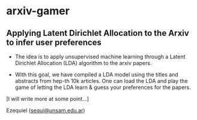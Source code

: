 # arxiv-gamer

## Applying Latent Dirichlet Allocation to the Arxiv to infer user preferences

- The idea is to apply unsupervised machine learning through a Latent Dirichlet Allocation (LDA) algorithm to the arxiv papers.

- With this goal, we have compiled a LDA model using the titles and abstracts from hep-th 10k articles.  One can load the LDA and play the game of letting the LDA learn & guess your preferences for the papers.

[I will write more at some point...]

Ezequiel (sequi@unsam.edu.ar)
